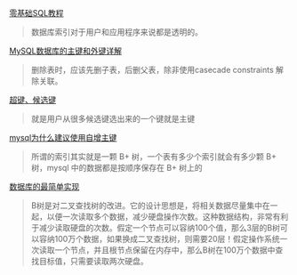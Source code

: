 [零基础SQL教程](https://www.liaoxuefeng.com/wiki/1177760294764384)
>数据库索引对于用户和应用程序来说都是透明的。

[MySQL数据库的主键和外键详解](https://zhuanlan.zhihu.com/p/114834741)
>删除表时，应该先删子表，后删父表，除非使用casecade constraints 解除关联。

[超键、候选键](https://blog.csdn.net/jerry11112/article/details/78160771)
>就是用户从很多候选键选出来的一个键就是主键

[mysql为什么建议使用自增主键](https://zhuanlan.zhihu.com/p/71022670)
>所谓的索引其实就是一颗 B+ 树，一个表有多少个索引就会有多少颗 B+ 树，mysql 中的数据都是按顺序保存在 B+ 树上的

[数据库的最简单实现](http://www.ruanyifeng.com/blog/2014/07/database_implementation.html)
>B树是对二叉查找树的改进。它的设计思想是，将相关数据尽量集中在一起，以便一次读取多个数据，减少硬盘操作次数。这种数据结构，非常有利于减少读取硬盘的次数。假定一个节点可以容纳100个值，那么3层的B树可以容纳100万个数据，如果换成二叉查找树，则需要20层！假定操作系统一次读取一个节点，并且根节点保留在内存中，那么B树在100万个数据中查找目标值，只需要读取两次硬盘。
